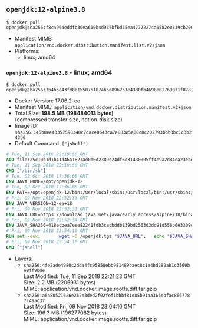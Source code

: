 ## `openjdk:12-alpine3.8`

```console
$ docker pull openjdk@sha256:f8c4964eddfc30ea610b4d937bfbd35ea47722274a6582e0339cb2069375e369
```

-	Manifest MIME: `application/vnd.docker.distribution.manifest.list.v2+json`
-	Platforms:
	-	linux; amd64

### `openjdk:12-alpine3.8` - linux; amd64

```console
$ docker pull openjdk@sha256:7b4b6a43fd8e155075f074b5e896251e4380fb4698e01769071f878357a801b7
```

-	Docker Version: 17.06.2-ce
-	Manifest MIME: `application/vnd.docker.distribution.manifest.v2+json`
-	Total Size: **198.5 MB (198484013 bytes)**  
	(compressed transfer size, not on-disk size)
-	Image ID: `sha256:145b8ee43357598340c7dace0643ca7e883e5a00c8c202793bbb3bc1c3b243b6`
-	Default Command: `["jshell"]`

```dockerfile
# Tue, 11 Sep 2018 22:19:50 GMT
ADD file:25c10b1d1b41d46a1827ad0b0d2389c24df6d31430005ff4e9a2d84ea23ebd42 in / 
# Tue, 11 Sep 2018 22:19:50 GMT
CMD ["/bin/sh"]
# Tue, 02 Oct 2018 17:36:08 GMT
ENV JAVA_HOME=/opt/openjdk-12
# Tue, 02 Oct 2018 17:36:08 GMT
ENV PATH=/opt/openjdk-12/bin:/usr/local/sbin:/usr/local/bin:/usr/sbin:/usr/bin:/sbin:/bin
# Fri, 09 Nov 2018 22:52:33 GMT
ENV JAVA_VERSION=12-ea+18
# Fri, 09 Nov 2018 22:52:33 GMT
ENV JAVA_URL=https://download.java.net/java/early_access/alpine/18/binaries/openjdk-12-ea+18_linux-x64-musl_bin.tar.gz
# Fri, 09 Nov 2018 22:52:34 GMT
ENV JAVA_SHA256=418ecbea7eee82241fdb3cacbddb139bd2563d3dd91d556b6e3309ca06a62254
# Fri, 09 Nov 2018 22:54:10 GMT
RUN set -eux; 		wget -O /openjdk.tgz "$JAVA_URL"; 	echo "$JAVA_SHA256 */openjdk.tgz" | sha256sum -c -; 	mkdir -p "$JAVA_HOME"; 	tar --extract --file /openjdk.tgz --directory "$JAVA_HOME" --strip-components 1; 	rm /openjdk.tgz; 		java -Xshare:dump; 		java --version; 	javac --version
# Fri, 09 Nov 2018 22:54:10 GMT
CMD ["jshell"]
```

-	Layers:
	-	`sha256:4fe2ade4980c2dda4fc95858ebb981489baec8c1e4bd282ab1c3560be8ff9bde`  
		Last Modified: Tue, 11 Sep 2018 22:21:23 GMT  
		Size: 2.2 MB (2206931 bytes)  
		MIME: application/vnd.docker.image.rootfs.diff.tar.gzip
	-	`sha256:a6a80521626e262e3ded2f02fef1bbbf81e85b91aa366ebfac8667787c49ac37`  
		Last Modified: Fri, 09 Nov 2018 23:04:10 GMT  
		Size: 196.3 MB (196277082 bytes)  
		MIME: application/vnd.docker.image.rootfs.diff.tar.gzip
